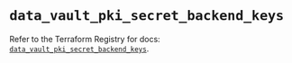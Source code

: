 # `data_vault_pki_secret_backend_keys`

Refer to the Terraform Registry for docs: [`data_vault_pki_secret_backend_keys`](https://registry.terraform.io/providers/hashicorp/vault/4.1.0/docs/data-sources/pki_secret_backend_keys).
